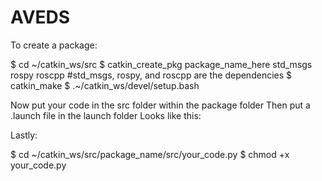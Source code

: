 # AVEDS
To create a package:

$ cd ~/catkin_ws/src
$ catkin_create_pkg package_name_here std_msgs rospy roscpp    #std_msgs, rospy, and roscpp are the dependencies
$ catkin_make
$ .~/catkin_ws/devel/setup.bash


Now put your code in the src folder within the package folder
Then put a .launch file in the launch folder
Looks like this: 
                 <launch>
                        <node pkg="package_name" type="your_code.py" name="package_name" output="screen" />
                 </launch>
                 
Lastly:
 
$ cd ~/catkin_ws/src/package_name/src/your_code.py 
$ chmod +x your_code.py
